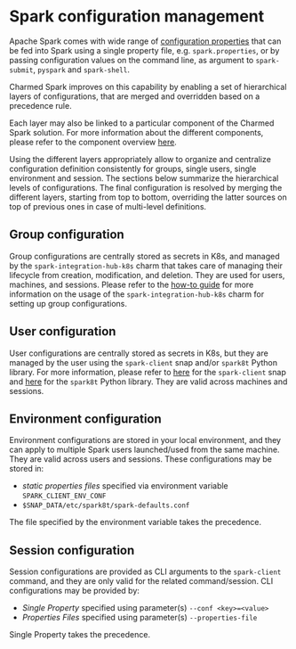 # Spark configuration management

Apache Spark comes with wide range of [configuration properties](https://spark.apache.org/docs/3.4.2/configuration.html#available-properties) that can be fed into Spark using a single property file, e.g. `spark.properties`, or by passing configuration values on the command line, as argument to `spark-submit`, `pyspark` and `spark-shell`.

Charmed Spark improves on this capability by enabling a set of hierarchical layers of configurations, that are merged and overridden based on a precedence rule. 

Each layer may also be linked to a particular component of the Charmed Spark solution. For more information about the different components, please refer to the component overview [here](/t/charmed-spark-documentation-explanation-components/11685).

Using the different layers appropriately allow to organize and centralize configuration definition consistently for groups, single users, single environment and session.
The sections below summarize the hierarchical levels of configurations. The final configuration is resolved by merging the different layers, starting from top to bottom, overriding the latter sources on top of previous ones in case of multi-level definitions.

## Group configuration 

Group configurations are centrally stored as secrets in K8s,
and managed by the `spark-integration-hub-k8s` charm that takes care of managing
their lifecycle from creation, modification, and deletion. They are used for users, machines, and sessions. Please refer to the [how-to guide](/t/charmed-spark-k8s-documentation-how-to-use-spark-integration-hub/14296)
for more information on the usage of the `spark-integration-hub-k8s` charm for
setting up group configurations.

## User configuration

User configurations are centrally stored as secrets in K8s, but they are
managed by the user using the `spark-client` snap and/or `spark8t` Python library.
For more information, please refer to
[here](/t/spark-client-snap-how-to-manage-spark-accounts/8959) for the `spark-client`
snap and [here](/t/spark-client-snap-how-to-python-api/8958) for the `spark8t`
Python library. They are valid across machines and sessions.

## Environment configuration 

Environment configurations are stored in your local environment, and they can apply 
to multiple Spark users launched/used from the same machine. They are valid 
across users and sessions. These configurations may be stored in:

* *static properties files* specified via environment variable `SPARK_CLIENT_ENV_CONF`
* `$SNAP_DATA/etc/spark8t/spark-defaults.conf`

The file specified by the environment variable takes the precedence. 

## Session configuration 

Session configurations are provided as CLI arguments to the `spark-client` command, 
and they are only valid for the related command/session. CLI configurations may 
be provided by:

* *Single Property* specified using parameter(s) `--conf <key>=<value>` 
* *Properties Files* specified using parameter(s) `--properties-file` 

Single Property takes the precedence.
